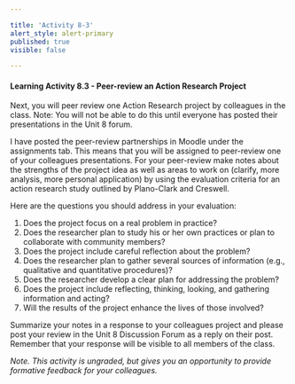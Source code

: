 ```yaml
---

title: 'Activity 8-3'
alert_style: alert-primary
published: true
visible: false

---
```


#### Learning Activity 8.3 - Peer-review an Action Research Project

Next, you will peer review one Action Research project by colleagues in the class. Note: You will not be able to do this until everyone has posted their presentations in the Unit 8 forum. 

I have posted the peer-review partnerships in Moodle under the assignments tab. This means that you will be assigned to peer-review one of your colleagues presentations. For your peer-review make notes about the strengths of the project idea as well as areas to work on (clarify, more analysis, more personal application) by using the evaluation criteria for an action research study outlined by Plano-Clark and Creswell.

Here are the questions you should address in your evaluation:

1. Does the project focus on a real problem in practice?
2. Does the researcher plan to study his or her own practices or plan to collaborate with community members?
3. Does the project include careful reflection about the problem?
4. Does the researcher plan to gather several sources of information (e.g., qualitative and quantitative procedures)?
5. Does the researcher develop a clear plan for addressing the problem?
6. Does the project include reflecting, thinking, looking, and gathering information and acting?
7. Will the results of the project enhance the lives of those involved?

Summarize your notes in a response to your colleagues project and please post your review in the Unit 8 Discussion Forum as a reply on their post. Remember that your response will be visible to all members of the class.  

_Note. This activity is ungraded, but gives you an opportunity to provide formative feedback for your colleagues._

